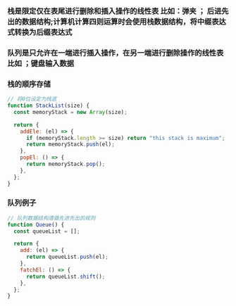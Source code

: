 ### 栈是限定仅在表尾进行删除和插入操作的线性表 比如：弹夹 ； 后进先出的数据结构;计算机计算四则运算时会使用栈数据结构，将中缀表达式转换为后缀表达式

### 队列是只允许在一端进行插入操作，在另一端进行删除操作的线性表 比如 ；键盘输入数据

### 栈的顺序存储

```js
// 将0位设定为栈底
function StackList(size) {
  const memoryStack = new Array(size);

  return {
    addEle: (el) => {
      if (memoryStack.length >= size) return "this stack is maximum";
      return memoryStack.push(el);
    },
    popEl: () => {
      return memoryStack.pop();
    },
  };
}
```

### 队列例子

```js
// 队列数据结构遵循先进先出的规则
function Queue() {
  const queueList = [];

  return {
    add: (el) => {
      return queueList.push(el);
    },
    fatchEl: () => {
      return queueList.shift();
    },
  };
}
```
